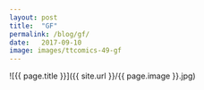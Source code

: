 ```yaml
---
layout: post
title:  "GF"
permalink: /blog/gf/
date:   2017-09-10
image: images/ttcomics-49-gf
---
```

![{{ page.title }}]({{ site.url }}/{{ page.image }}.jpg)
